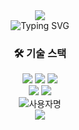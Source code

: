 <div align="center">
  <img src="https://capsule-render.vercel.app/api?type=waving&color=gradient&height=200&section=header&text=Hello%20World!&fontSize=80&animation=fadeIn" />
</div>

<div align="center">
  <img src="https://readme-typing-svg.herokuapp.com?font=Fira+Code&pause=1000&color=F7C85E&width=435&lines=풀스택+개발자입니다;" alt="Typing SVG" />
</div>

<h3 align="center">🛠️ 기술 스택</h3>
<div align="center">
  <img src="https://img.shields.io/badge/JavaScript-F7DF1E?style=for-the-badge&logo=javascript&logoColor=black" />
  <img src="https://img.shields.io/badge/React-20232A?style=for-the-badge&logo=react&logoColor=61DAFB" />
  <img src="https://img.shields.io/badge/Node.js-43853D?style=for-the-badge&logo=node.js&logoColor=white" />
</div>

<div align="center">
  <img src="https://github-readme-stats.vercel.app/api?username=사용자명&show_icons=true&theme=radical&hide_border=true" />
  <img src="https://github-readme-streak-stats.herokuapp.com/?user=사용자명&theme=radical&hide_border=true" />
</div>

<div align="center">
  <img src="https://komarev.com/ghpvc/?username=사용자명&label=Profile%20views&color=0e75b6&style=flat" alt="사용자명" />
</div>

<div align="center">
  <img src="https://capsule-render.vercel.app/api?type=waving&color=gradient&height=100&section=footer" />
</div>
